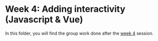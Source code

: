 # Week 4: Adding interactivity (Javascript & Vue)
In this folder, you will find the group work done after the [week 4](https://www.activisthandbook.org/en/academy/web-dev/week-4) session.